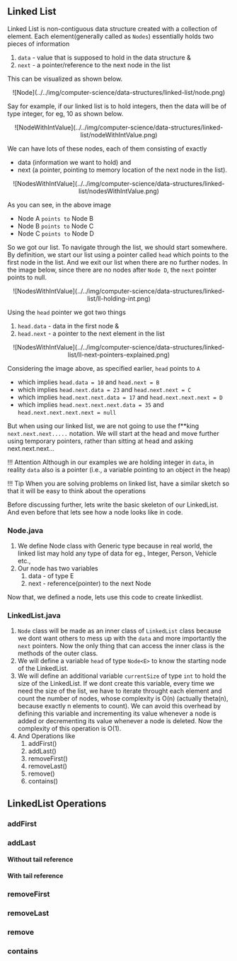 ## Linked List

Linked List is non-contiguous data structure created with a collection of element. Each element(generally called as `Nodes`) essentially holds two pieces of information 

1. `data` - value that is supposed to hold in the data structure &
2. `next` - a pointer/reference to the next node in the list

This can be visualized as shown below.

<center>![Node](../../img/computer-science/data-structures/linked-list/node.png)</center>

Say for example, if our linked list is to hold integers, then the data will be of type integer, for eg, 10 as shown below.

<center>![NodeWithIntValue](../../img/computer-science/data-structures/linked-list/nodeWithIntValue.png)</center>

We can have lots of these nodes, each of them consisting of exactly 

* data (information we want to hold) and 
* next (a pointer, pointing to memory location of the next node in the list).

<center>![NodesWithIntValue](../../img/computer-science/data-structures/linked-list/nodesWithIntValue.png)</center>

As you can see, in the above image

* Node A `points to` Node B
* Node B `points to` Node C
* Node C `points to` Node D

So we got our list. To navigate through the list, we should start somewhere. By definition, we start our list using a pointer called `head` which points to the first node in the list. And we exit our list when there are no further nodes. In the image below, since there are no nodes after `Node D`, the `next` pointer points to null.

<center>![NodesWithIntValue](../../img/computer-science/data-structures/linked-list/ll-holding-int.png)</center>

Using the `head` pointer we got two things
1. `head.data` - data in the first node &
2. `head.next` - a pointer to the next element in the list

<center>![NodesWithIntValue](../../img/computer-science/data-structures/linked-list/ll-next-pointers-explained.png)</center>

Considering the image above, as specified earlier, `head` points to `A`

* which implies `head.data = 10` and `head.next = B`
* which implies `head.next.data = 23` and `head.next.next = C`
* which implies `head.next.next.data = 17` and `head.next.next.next = D`
* which implies `head.next.next.next.data = 35` and `head.next.next.next.next = null`

But when using our linked list, we are not going to use the f**king `next.next.next.....` notation. We will start at the head and move further using temporary pointers, rather than sitting at head and asking next.next.next... 


!!! Attention
    Although in our examples we are holding integer in `data`, in reality `data` also is a pointer (i.e., a variable pointing to an object in the heap)

!!! Tip
    When you are solving problems on linked list, have a similar sketch so that it will be easy to think about the operations

Before discussing further, lets write the basic skeleton of our LinkedList. And even before that lets see how a node looks like in code.

### Node.java

1. We define Node class with Generic type because in real world, the linked list may hold any type of data for eg., Integer, Person, Vehicle etc.,
2. Our node has two variables
    1. data - of type E
    2. next - reference(pointer) to the next Node<E>

<script src="https://gist.github.com/sivapcu/0c69001d148c722c9e4b17236dcee0d6.js"></script>

Now that, we defined a node, lets use this code to create linkedlist.

### LinkedList.java

1. `Node` class will be made as an inner class of `LinkedList` class because we dont want others to mess up with the `data` and more importantly the `next` pointers. Now the only thing that can access the inner class is the methods of the outer class.
2. We will define a variable `head` of type `Node<E>` to know the starting node of the LinkedList.
3. We will define an additional variable `currentSize` of type `int` to hold the size of the LinkedList. If we dont create this variable, every time we need the size of the list, we have to iterate throught each element and count the number of nodes, whose complexity is O(n) (actually theta(n), because exactly n elements to count). We can avoid this overhead by defining this variable and incrementing its value whenever a node is added or decrementing its value whenever a node is deleted. Now the complexity of this operation is O(1).
4. And Operations like
    1. addFirst()
    2. addLast()
    3. removeFirst()
    4. removeLast()
    5. remove()
    6. contains()

<script src="https://gist.github.com/sivapcu/a219a6f8f47ffa4efbe0ce16bda0f53e.js"></script>

## LinkedList Operations
### addFirst

<script src="https://gist.github.com/sivapcu/19c563e458237a46d5cbc7bad6b6b181.js"></script>

### addLast

#### Without tail reference
<script src="https://gist.github.com/sivapcu/15bdf38565281d7e04e5a0d193ce5fbc.js"></script>

#### With tail reference
<script src="https://gist.github.com/sivapcu/60ef2345cbaff472e1e90a465ac7a963.js"></script>

### removeFirst
### removeLast
### remove
### contains
